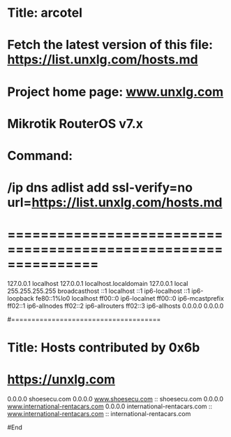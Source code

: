 # Title: arcotel
#
#
# Fetch the latest version of this file: https://list.unxlg.com/hosts.md
# Project home page: www.unxlg.com
# 
# Mikrotik RouterOS v7.x
#
# Command:
#
#          /ip dns adlist add ssl-verify=no url=https://list.unxlg.com/hosts.md
#
# ===============================================================

127.0.0.1 localhost
127.0.0.1 localhost.localdomain
127.0.0.1 local
255.255.255.255 broadcasthost
::1 localhost
::1 ip6-localhost
::1 ip6-loopback
fe80::1%lo0 localhost
ff00::0 ip6-localnet
ff00::0 ip6-mcastprefix
ff02::1 ip6-allnodes
ff02::2 ip6-allrouters
ff02::3 ip6-allhosts
0.0.0.0 0.0.0.0


#=====================================
# Title: Hosts contributed by 0x6b
# https://unxlg.com

0.0.0.0 shoesecu.com
0.0.0.0 www.shoesecu.com
:: shoesecu.com
0.0.0.0 www.international-rentacars.com
0.0.0.0 international-rentacars.com
:: www.international-rentacars.com
:: international-rentacars.com

#End
